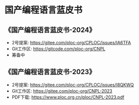# 国产编程语言蓝皮书

## 《国产编程语言蓝皮书-2024》

- 2号提案: https://gitee.com/ploc-org/CPLOC/issues/IA6TFA
- Git工作区: https://gitcode.com/ploc-org/CNPL
- 筹备中

## 《国产编程语言蓝皮书-2023》

- 2号提案: https://gitee.com/ploc-org/CPLOC/issues/I8QKWQ
- Git工作区: https://gitee.com/ploc-org/CNPL-2023
- PDF下载: https://www.ploc.org.cn/ploc/CNPL-2023.pdf

